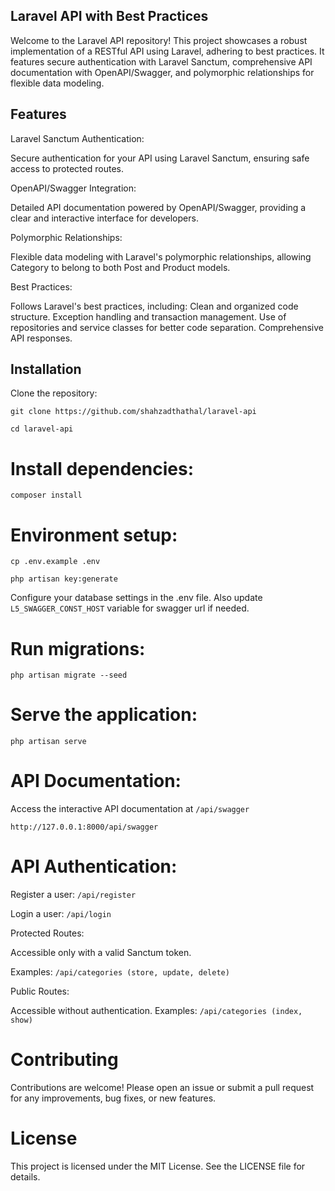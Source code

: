 ## Laravel API with Best Practices
Welcome to the Laravel API repository! This project showcases a robust implementation of a RESTful API using Laravel, adhering to best practices. It features secure authentication with Laravel Sanctum, comprehensive API documentation with OpenAPI/Swagger, and polymorphic relationships for flexible data modeling.

## Features
Laravel Sanctum Authentication: 

Secure authentication for your API using Laravel Sanctum, ensuring safe access to protected routes.

OpenAPI/Swagger Integration: 

Detailed API documentation powered by OpenAPI/Swagger, providing a clear and interactive interface for developers.

Polymorphic Relationships: 

Flexible data modeling with Laravel's polymorphic relationships, allowing Category to belong to both Post and Product models.

Best Practices: 

Follows Laravel's best practices, including:
Clean and organized code structure.
Exception handling and transaction management.
Use of repositories and service classes for better code separation.
Comprehensive API responses.

## Installation
Clone the repository:

`git clone https://github.com/shahzadthathal/laravel-api`

`cd laravel-api`

# Install dependencies:

`composer install`

# Environment setup:

`cp .env.example .env`

`php artisan key:generate`

Configure your database settings in the .env file.
Also update `L5_SWAGGER_CONST_HOST` variable for swagger url if needed.


# Run migrations:

`php artisan migrate --seed`

# Serve the application:

`php artisan serve`

# API Documentation:

Access the interactive API documentation at `/api/swagger`

`http://127.0.0.1:8000/api/swagger`

# API Authentication:

Register a user: `/api/register`

Login a user: `/api/login`

Protected Routes:

Accessible only with a valid Sanctum token.

Examples: `/api/categories (store, update, delete)`

Public Routes:

Accessible without authentication.
Examples: `/api/categories (index, show)`


# Contributing
Contributions are welcome! Please open an issue or submit a pull request for any improvements, bug fixes, or new features.

# License
This project is licensed under the MIT License. See the LICENSE file for details.
